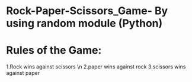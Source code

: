 # Rock-Paper-Scissors_Game- By using random module (Python)
# Rules of the Game: 
1.Rock wins against scissors \n
2.paper wins against rock
3.scissors wins against paper
